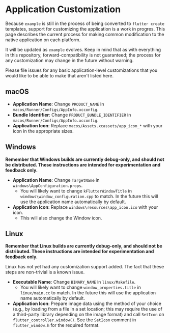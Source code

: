 # Application Customization

Because `example` is still in the process of being converted to
`flutter create` templates, support for customizing the application
is a work in progres. This page describes the current process for
making common modification to the native application on each platform.

It will be updated as `example` evolves. Keep in mind that as with
everything in this repository, forward-compatibility is not guaranteed;
the process for any customization may change in the future without
warning.

Please file issues for any basic application-level customizations that you would
like to be able to make that aren't listed here.

## macOS

- **Application Name**: Change `PRODUCT_NAME` in
  `macos/Runner/Configs/AppInfo.xcconfig`.
- **Bundle Identifier**: Change `PRODUCT_BUNDLE_IDENTIFIER` in
  `macos/Runner/Configs/AppInfo.xcconfig`.
- **Application Icon**: Replace `macos/Assets.xcassets/app_icon_*` with your
  icon in the appropriate sizes.

## Windows

**Remember that Windows builds are currently debug-only, and should not be
distributed. These instructions are intended for experimentation and feedback
only.**

- **Application Name**: Change `TargetName` in
  `windows\AppConfiguration.props`.
  - You will likely want to change `kFlutterWindowTitle` in
    `windows\window_configuration.cpp` to match. In the future this
    will use the application name automatically by default.
- **Application Icon**: Replace `windows\resources\app_icon.ico` with your
  icon.
  - This will also change the Window icon.

## Linux

**Remember that Linux builds are currently debug-only, and should not be
distributed. These instructions are intended for experimentation and feedback
only.**

Linux has not yet had any customization support added. The fact that these steps
are non-trivial is a known issue.

- **Executable Name**: Change `BINARY_NAME` in `linux/Makefile`.
  - You will likely want to change `window_properties.title` in
    `linux/main.cc` to match. In the future this
    will use the application name automatically by default.
- **Application Icon**: Prepare image data using the method of your choice
  (e.g., by loading from a file in a set location; this may require the use
  of a third-party library depending on the image format) and call `SetIcon`
  on `flutter_controller.window()`. See the `SetIcon` comment in
  `flutter_window.h` for the required format.

